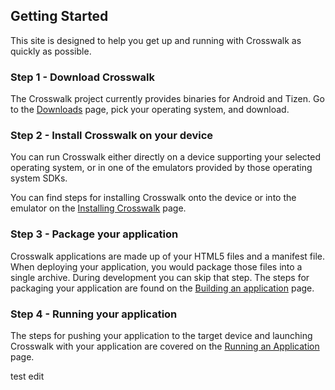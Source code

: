 ## Getting Started
This site is designed to help you get up and running with Crosswalk as quickly as possible.

### Step 1 - Download Crosswalk
The Crosswalk project currently provides binaries for Android and Tizen. Go to the [Downloads](#documentation/Downloads) page, pick your operating system, and download.

### Step 2 - Install Crosswalk on your device
You can run Crosswalk either directly on a device supporting your selected operating system, or in one of the emulators provided by those operating system SDKs. 

You can find steps for installing Crosswalk onto the device or into the emulator on the [Installing Crosswalk](#documentation/Installing_Crosswalk) page.

### Step 3 - Package your application
Crosswalk applications are made up of your HTML5 files and a manifest file. When deploying your application, you would package those files into a single archive. During development you can skip that step. The steps for packaging your application are found on the [Building an application](#documentation/Building_an_Application) page.

### Step 4 - Running your application
The steps for pushing your application to the target device and launching Crosswalk with your application are covered on the [Running an Application](#documentation/Running_an_Application) page.

test edit